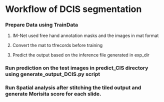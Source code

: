 
# Workflow of DCIS segmentation

### Prepare Data using TrainData

1. IM-Net used free hand annotation masks and the images in mat format

2. Convert the mat to tfrecords before training

3. Predict the output based on the inference file generated in exp_dir


### Run prediction on the test images in predict_CIS directory using generate_output_DCIS.py script

### Run Spatial analysis after stitching the tiled output and generate Morisita score for each slide.
